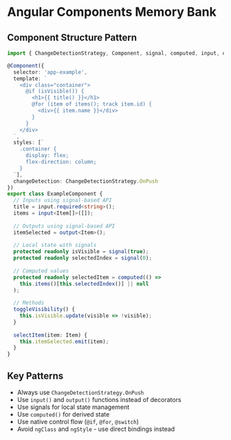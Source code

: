 # Angular Components Memory Bank

## Component Structure Pattern
```typescript
import { ChangeDetectionStrategy, Component, signal, computed, input, output } from '@angular/core';

@Component({
  selector: 'app-example',
  template: `
    <div class="container">
      @if (isVisible()) {
        <h1>{{ title() }}</h1>
        @for (item of items(); track item.id) {
          <div>{{ item.name }}</div>
        }
      }
    </div>
  `,
  styles: [`
    .container {
      display: flex;
      flex-direction: column;
    }
  `],
  changeDetection: ChangeDetectionStrategy.OnPush
})
export class ExampleComponent {
  // Inputs using signal-based API
  title = input.required<string>();
  items = input<Item[]>([]);
  
  // Outputs using signal-based API
  itemSelected = output<Item>();
  
  // Local state with signals
  protected readonly isVisible = signal(true);
  protected readonly selectedIndex = signal(0);
  
  // Computed values
  protected readonly selectedItem = computed(() => 
    this.items()[this.selectedIndex()] || null
  );
  
  // Methods
  toggleVisibility() {
    this.isVisible.update(visible => !visible);
  }
  
  selectItem(item: Item) {
    this.itemSelected.emit(item);
  }
}
```

## Key Patterns
- Always use `ChangeDetectionStrategy.OnPush`
- Use `input()` and `output()` functions instead of decorators
- Use signals for local state management
- Use `computed()` for derived state
- Use native control flow (`@if`, `@for`, `@switch`)
- Avoid `ngClass` and `ngStyle` - use direct bindings instead